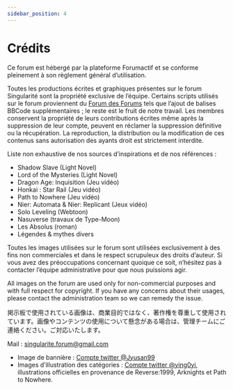```yaml
---
sidebar_position: 4
---
```


# Crédits

Ce forum est hébergé par la plateforme Forumactif et se conforme pleinement à son règlement général d’utilisation.

Toutes les productions écrites et graphiques présentes sur le forum Singularité sont la propriété exclusive de l’équipe. Certains scripts utilisés sur le forum proviennent du [Forum des Forums](https://forum.forumactif.com/) tels que l’ajout de balises BBCode supplémentaires ; le reste est le fruit de notre travail. Les membres conservent la propriété de leurs contributions écrites même après la suppression de leur compte, peuvent en réclamer la suppression définitive ou la récupération. La reproduction, la distribution ou la modification de ces contenus sans autorisation des ayants droit est strictement interdite.

Liste non exhaustive de nos sources d’inspirations et de nos références :

- Shadow Slave (Light Novel)
- Lord of the Mysteries (Light Novel)
- Dragon Age: Inquisition (Jeu vidéo)
- Honkai : Star Rail (Jeu vidéo)
- Path to Nowhere (Jeu vidéo)
- Nier: Automata & Nier: Replicant (Jeux vidéo)
- Solo Leveling (Webtoon)
- Nasuverse (travaux de Type-Moon)
- Les Absolus (roman)
- Légendes & mythes divers

Toutes les images utilisées sur le forum sont utilisées exclusivement à des fins non commerciales et dans le respect scrupuleux des droits d’auteur. Si vous avez des préoccupations concernant quoique ce soit, n’hésitez pas à contacter l’équipe administrative pour que nous puissions agir.

All images on the forum are used only for non-commercial purposes and with full respect for copyright. If you have any concerns about their usages, please contact the administration team so we can remedy the issue.

掲示板で使用されている画像は、商業目的ではなく、著作権を尊重して使用されています。画像やコンテンツの使用について懸念がある場合は、管理チームにご連絡ください。ご対応いたします。

Mail : singularite.forum@gmail.com

- Image de bannière : [Compte twitter @Jyusan99](https://x.com/Jyusan99)
- Images d’illustration des catégories : [Compte twitter @ying0yi](https://x.com/ying0yi), illustrations officielles en provenance de Reverse:1999, Arknights et Path to Nowhere.